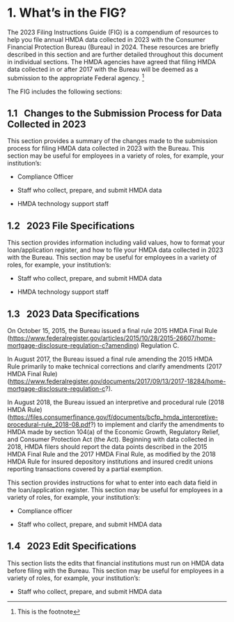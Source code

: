 # 1.  What’s in the FIG? 

The 2023 Filing Instructions Guide (FIG) is a compendium of resources to help you file annual HMDA data collected in 2023 with the Consumer Financial Protection Bureau (Bureau) in 2024. These resources are briefly described in this section and are further detailed throughout this document in individual sections.  The HMDA agencies have agreed that filing HMDA data collected in or after 2017 with the Bureau will be deemed as a submission to the appropriate Federal agency. [^1] 

[^1]: This is the footnote

The FIG includes the following sections:    

## 1.1 &nbsp; Changes to the Submission Process for Data Collected in 2023 

This section provides a summary of the changes made to the submission process for filing HMDA data collected in 2023 with the Bureau.  This section may be useful for employees in a variety of roles, for example, your institution’s: 

- Compliance Officer

- Staff who collect, prepare, and submit HMDA data 

- HMDA technology support staff 

## 1.2 &nbsp; 2023 File Specifications 
This section provides information including valid values, how to format your loan/application register, and how to file your HMDA data collected in 2023 with the Bureau. This section may be useful for employees in a variety of roles, for example, your institution’s: 

- Staff who collect, prepare, and submit HMDA data 

- HMDA technology support staff

## 1.3 &nbsp; 2023 Data Specifications 

On October 15, 2015, the Bureau issued a final rule 2015 HMDA Final Rule (https://www.federalregister.gov/articles/2015/10/28/2015-26607/home-mortgage-disclosure-regulation-c?amending) Regulation C. 

In August 2017, the Bureau issued a final rule amending the 2015 HMDA Rule primarily to make technical corrections and clarify amendments (2017 HMDA Final Rule) (https://www.federalregister.gov/documents/2017/09/13/2017-18284/home-mortgage-disclosure-regulation-c?). 

In August 2018, the Bureau issued an interpretive and procedural rule (2018 HMDA Rule) (https://files.consumerfinance.gov/f/documents/bcfp_hmda_interpretive-procedural-rule_2018-08.pdf?) to implement and clarify the amendments to HMDA made by section 104(a) of the Economic Growth, Regulatory Relief, and Consumer Protection Act (the Act). Beginning with data collected in 2018, HMDA filers should report the data points described in the 2015 HMDA Final Rule and the 2017 HMDA Final Rule, as modified by the 2018 HMDA Rule for insured depository institutions and insured credit unions reporting transactions covered by a partial exemption. 

This section provides instructions for what to enter into each data field in the loan/application register. This section may be useful for employees in a variety of roles, for example, your institution’s:

- Compliance officer 

- Staff who collect, prepare, and submit HMDA data 

## 1.4 &nbsp; 2023 Edit Specifications 

This section lists the edits that financial institutions must run on HMDA data before filing with the Bureau.  This section may be useful for employees in a variety of roles, for example, your institution’s: 

- Staff who collect, prepare, and submit HMDA data